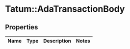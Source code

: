 # Tatum::AdaTransactionBody

## Properties
Name | Type | Description | Notes
------------ | ------------- | ------------- | -------------


